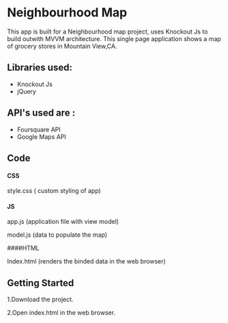 # Neighbourhood Map

This app is built for a Neighbourhood map project, uses Knockout Js to build outwith  MVVM architecture. 
This single page application shows a map of grocery stores in Mountain View,CA.

## Libraries used:

* Knockout Js
* jQuery

## API's used are :
* Foursquare API
*  Google Maps API

## Code

#### CSS 

style.css ( custom styling of app)

#### JS  
app.js (application file with view model)

model.js (data to populate the map)

####HTML

Index.html (renders the binded data in the web browser)


## Getting Started

1.Download the project.

2.Open index.html in the web browser.
